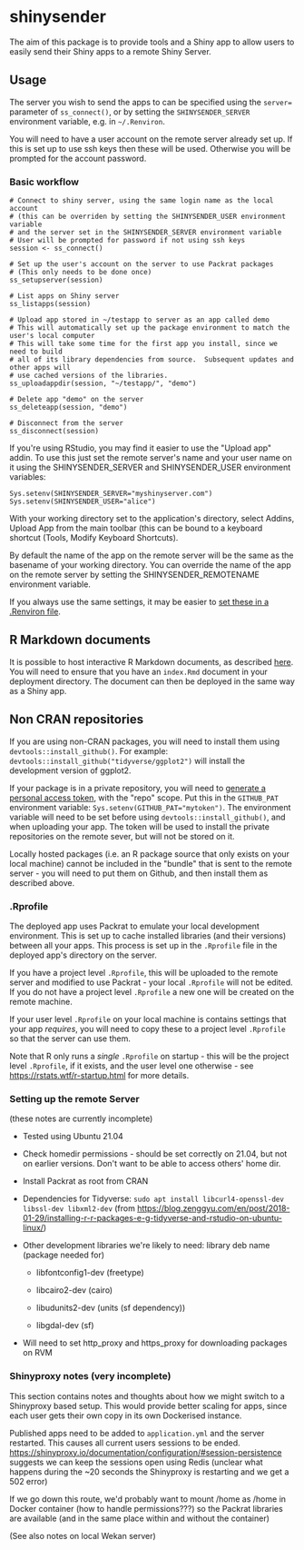 # shinysender

<!-- badges: start -->

<!-- badges: end -->

The aim of this package is to provide tools and a Shiny app to allow users to easily send their Shiny apps to a remote Shiny Server.

## Usage

The server you wish to send the apps to can be specified using the `server=` parameter of `ss_connect()`, or by setting the `SHINYSENDER_SERVER` environment variable, e.g. in `~/.Renviron`.

You will need to have a user account on the remote server already set up. If this is set up to use ssh keys then these will be used. Otherwise you will be prompted for the account password.

### Basic workflow

```{r}
# Connect to shiny server, using the same login name as the local account
# (this can be overriden by setting the SHINYSENDER_USER environment variable
# and the server set in the SHINYSENDER_SERVER environment variable
# User will be prompted for password if not using ssh keys
session <- ss_connect()

# Set up the user's account on the server to use Packrat packages
# (This only needs to be done once)
ss_setupserver(session)

# List apps on Shiny server
ss_listapps(session)

# Upload app stored in ~/testapp to server as an app called demo
# This will automatically set up the package environment to match the user's local computer
# This will take some time for the first app you install, since we need to build
# all of its library dependencies from source.  Subsequent updates and other apps will
# use cached versions of the libraries.
ss_uploadappdir(session, "~/testapp/", "demo")

# Delete app "demo" on the server
ss_deleteapp(session, "demo")

# Disconnect from the server
ss_disconnect(session)
```

If you're using RStudio, you may find it easier to use the "Upload app" addin. To use this just set the remote server's name and your user name on it using the SHINYSENDER_SERVER and SHINYSENDER_USER environment variables:

```{r}
Sys.setenv(SHINYSENDER_SERVER="myshinyserver.com")
Sys.setenv(SHINYSENDER_USER="alice")

```

With your working directory set to the application's directory, select Addins, Upload App from the main toolbar (this can be bound to a keyboard shortcut (Tools, Modify Keyboard Shortcuts).

By default the name of the app on the remote server will be the same as the basename of your working directory. You can override the name of the app on the remote server by setting the SHINYSENDER_REMOTENAME environment variable.

If you always use the same settings, it may be easier to [set these in a .Renviron file](https://support.rstudio.com/hc/en-us/articles/360047157094-Managing-R-with-Rprofile-Renviron-Rprofile-site-Renviron-site-rsession-conf-and-repos-conf).

## R Markdown documents

It is possible to host interactive R Markdown documents, as described [here](https://bookdown.org/yihui/rmarkdown/shiny-documents.html). You will need to ensure that you have an `index.Rmd` document in your deployment directory. The document can then be deployed in the same way as a Shiny app.

## Non CRAN repositories

If you are using non-CRAN packages, you will need to install them using `devtools::install_github()`. For example: `devtools::install_github("tidyverse/ggplot2")` will install the development version of ggplot2.

If your package is in a private repository, you will need to [generate a personal access token](https://github.com/settings/tokens), with the "repo" scope. Put this in the `GITHUB_PAT` environment variable: `Sys.setenv(GITHUB_PAT="mytoken")`. The environment variable will need to be set before using `devtools::install_github()`, and when uploading your app. The token will be used to install the private repositories on the remote sever, but will not be stored on it.

Locally hosted packages (i.e. an R package source that only exists on your local machine) cannot be included in the "bundle" that is sent to the remote server - you will need to put them on Github, and then install them as described above.

### .Rprofile

The deployed app uses Packrat to emulate your local development environment. This is set up to cache installed libraries (and their versions) between all your apps. This process is set up in the `.Rprofile` file in the deployed app's directory on the server.

If you have a project level `.Rprofile`, this will be uploaded to the remote server and modified to use Packrat - your local `.Rprofile` will not be edited. If you do not have a project level `.Rprofile` a new one will be created on the remote machine.

If your user level `.Rprofile` on your local machine is contains settings that your app *requires*, you will need to copy these to a project level `.Rprofile` so that the server can use them.

Note that R only runs a *single* `.Rprofile` on startup - this will be the project level `.Rprofile`, if it exists, and the user level one otherwise - see <https://rstats.wtf/r-startup.html> for more details.

### Setting up the remote Server

(these notes are currently incomplete)

-   Tested using Ubuntu 21.04

-   Check homedir permissions - should be set correctly on 21.04, but not on earlier versions. Don't want to be able to access others' home dir.

-   Install Packrat as root from CRAN

-   Dependencies for Tidyverse: `sudo apt install libcurl4-openssl-dev libssl-dev libxml2-dev` (from <https://blog.zenggyu.com/en/post/2018-01-29/installing-r-r-packages-e-g-tidyverse-and-rstudio-on-ubuntu-linux/>)

-   Other development libraries we're likely to need: library deb name (package needed for)

    -   libfontconfig1-dev (freetype)

    -   libcairo2-dev (cairo)

    -   libudunits2-dev (units (sf dependency))

    -   libgdal-dev (sf)

-   Will need to set http_proxy and https_proxy for downloading packages on RVM

### Shinyproxy notes (very incomplete)

This section contains notes and thoughts about how we might switch to a Shinyproxy based setup. This would provide better scaling for apps, since each user gets their own copy in its own Dockerised instance.

Published apps need to be added to `application.yml` and the server restarted. This causes all current users sessions to be ended. <https://shinyproxy.io/documentation/configuration/#session-persistence> suggests we can keep the sessions open using Redis (unclear what happens during the \~20 seconds the Shinyproxy is restarting and we get a 502 error)

If we go down this route, we'd probably want to mount /home as /home in Docker container (how to handle permissions???) so the Packrat libraries are available (and in the same place within and without the container)

(See also notes on local Wekan server)
